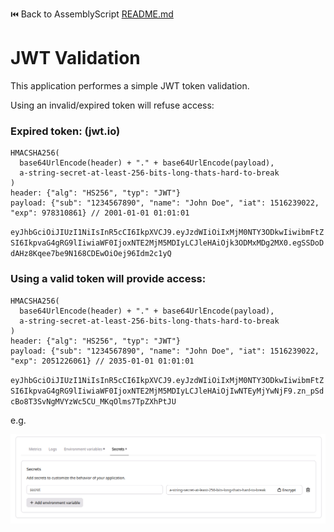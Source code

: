 ⏮️ Back to AssemblyScript [README.md](../../README.md)

# JWT Validation

This application performes a simple JWT token validation.

Using an invalid/expired token will refuse access:

### Expired token: (jwt.io)

```
HMACSHA256(
  base64UrlEncode(header) + "." + base64UrlEncode(payload),
  a-string-secret-at-least-256-bits-long-thats-hard-to-break
)
header: {"alg": "HS256", "typ": "JWT"}
payload: {"sub": "1234567890", "name": "John Doe", "iat": 1516239022, "exp": 978310861} // 2001-01-01 01:01:01
```

`eyJhbGciOiJIUzI1NiIsInR5cCI6IkpXVCJ9.eyJzdWIiOiIxMjM0NTY3ODkwIiwibmFtZSI6IkpvaG4gRG9lIiwiaWF0IjoxNTE2MjM5MDIyLCJleHAiOjk3ODMxMDg2MX0.egSSDoDdAHz8Kqee7be9N168CDEwOiOej96Idm2c1yQ`

### Using a valid token will provide access:

```
HMACSHA256(
  base64UrlEncode(header) + "." + base64UrlEncode(payload),
  a-string-secret-at-least-256-bits-long-thats-hard-to-break
)
header: {"alg": "HS256", "typ": "JWT"}
payload: {"sub": "1234567890", "name": "John Doe", "iat": 1516239022, "exp": 2051226061} // 2035-01-01 01:01:01
```

`eyJhbGciOiJIUzI1NiIsInR5cCI6IkpXVCJ9.eyJzdWIiOiIxMjM0NTY3ODkwIiwibmFtZSI6IkpvaG4gRG9lIiwiaWF0IjoxNTE2MjM5MDIyLCJleHAiOjIwNTEyMjYwNjF9.zn_pSdcBo8T3SvNgMVYzWc5CU_MKqOlms7TpZXhPtJU`

e.g.

![secret_vars](secret-vars.png)
